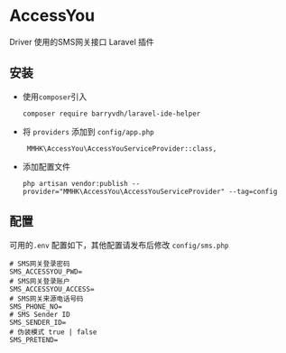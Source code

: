 # AccessYou 

Driver 使用的SMS网关接口 Laravel 插件


## 安装

- 使用`composer`引入
  ```
  composer require barryvdh/laravel-ide-helper
  ```
  

- 将 `providers` 添加到 `config/app.php`
  ```
   MMHK\AccessYou\AccessYouServiceProvider::class,
  ```
  
- 添加配置文件
  
  ```
  php artisan vendor:publish --provider="MMHK\AccessYou\AccessYouServiceProvider" --tag=config
  ```
  
  
## 配置

可用的`.env` 配置如下，其他配置请发布后修改 `config/sms.php`
```
# SMS网关登录密码
SMS_ACCESSYOU_PWD=
# SMS网关登录账户
SMS_ACCESSYOU_ACCESS=
# SMS网关来源电话号码
SMS_PHONE_NO=
# SMS Sender ID
SMS_SENDER_ID=
# 伪装模式 true | false
SMS_PRETEND=
```